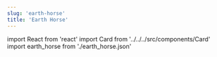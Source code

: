 ```yaml
---
slug: 'earth-horse'
title: 'Earth Horse'
---
```


import React from 'react'
import Card from '../../../src/components/Card'
import earth_horse from './earth_horse.json'

<Card data={earth_horse} />
